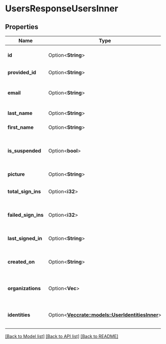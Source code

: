 # UsersResponseUsersInner

## Properties

Name | Type | Description | Notes
------------ | ------------- | ------------- | -------------
**id** | Option<**String**> | Unique id of the user in Kinde. | [optional]
**provided_id** | Option<**String**> | External id for user. | [optional]
**email** | Option<**String**> | Default email address of the user in Kinde. | [optional]
**last_name** | Option<**String**> | User's last name. | [optional]
**first_name** | Option<**String**> | User's first name. | [optional]
**is_suspended** | Option<**bool**> | Whether the user is currently suspended or not. | [optional]
**picture** | Option<**String**> | User's profile picture URL. | [optional]
**total_sign_ins** | Option<**i32**> | Total number of user sign ins. | [optional]
**failed_sign_ins** | Option<**i32**> | Number of consecutive failed user sign ins. | [optional]
**last_signed_in** | Option<**String**> | Last sign in date in ISO 8601 format. | [optional]
**created_on** | Option<**String**> | Date of user creation in ISO 8601 format. | [optional]
**organizations** | Option<**Vec<String>**> | Array of organizations a user belongs to. | [optional]
**identities** | Option<[**Vec<crate::models::UserIdentitiesInner>**](user_identities_inner.md)> | Array of identities belonging to the user. | [optional]

[[Back to Model list]](../README.md#documentation-for-models) [[Back to API list]](../README.md#documentation-for-api-endpoints) [[Back to README]](../README.md)


